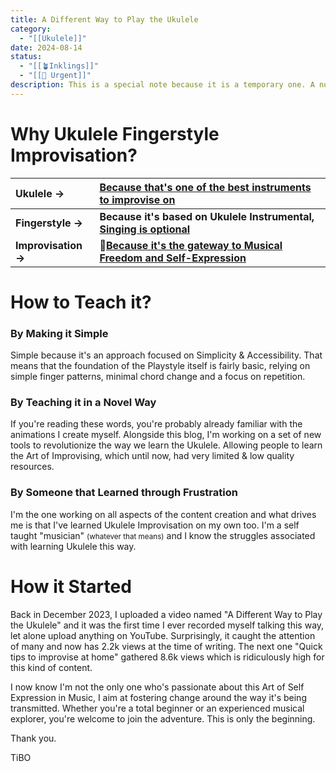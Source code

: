 ```yaml
---
title: A Different Way to Play the Ukulele
category:
  - "[[Ukulele]]"
date: 2024-08-14
status:
  - "[[🪴Inklings]]"
  - "[[🚧 Urgent]]"
description: This is a special note because it is a temporary one. A note written to give people an overview of what I'm teaching here and give a clearer vision as to what changes you can expect in the short term.
---
```



# Why Ukulele Fingerstyle Improvisation?


| **Ukulele →**       | **[Because that's one of the best instruments to improvise on](/notes/theukulele)**     |
| :------------------ | :-------------------------------------------------------------------------------------- |
| **Fingerstyle →**   | **Because it's based on Ukulele Instrumental, [Singing is optional](/notes/song)**      |
| **Improvisation →** | **📝[Because it's the gateway to Musical Freedom and Self-Expression](/improvisation)** |

# How to Teach it? 

### By Making it Simple
Simple because it's an approach focused on Simplicity & Accessibility. That means that the foundation of the Playstyle itself is fairly basic, relying on simple finger patterns, minimal chord change and a focus on repetition.

### By Teaching it in a Novel Way
If you're reading these words, you're probably already familiar with the animations I create myself. Alongside this blog, I'm working on a set of new tools to revolutionize the way we learn the Ukulele. Allowing people to learn the Art of Improvising, which until now, had very limited & low quality resources.

### By Someone that Learned through Frustration
I'm the one working on all aspects of the content creation and what drives me is that I've learned Ukulele Improvisation on my own too. I'm a self taught "musician" <small>(whatever that means)</small> and I know the struggles associated with learning Ukulele this way. 

# How it Started

Back in December 2023, I uploaded a video named "A Different Way to Play the Ukulele" and it was the first time I ever recorded myself talking this way, let alone upload anything on YouTube. Surprisingly, it caught the attention of many and now has 2.2k views at the time of writing. The next one "Quick tips to improvise at home" gathered 8.6k views which is ridiculously high for this kind of content.

I now know I'm not the only one who's passionate about this Art of Self Expression in Music, I aim at fostering change around the way it's being transmitted. Whether you're a total beginner or an experienced musical explorer, you're welcome to join the adventure. This is only the beginning.


Thank you.

TiBO



